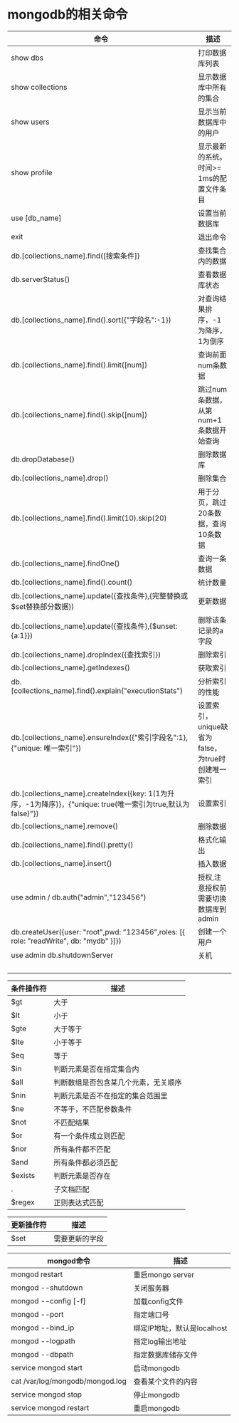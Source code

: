 # mongodb的相关命令

|命令|描述|
|--|--|
|show dbs | 打印数据库列表 |
|show collections| 显示数据库中所有的集合 |
|show users|显示当前数据库中的用户|
|show profile|显示最新的系统。时间>= 1ms的配置文件条目|
|use [db_name] |设置当前数据库|
|exit|退出命令|
|db.[collections_name].find([搜索条件])| 查找集合内的数据 |
|db.serverStatus()|查看数据库状态|
|db.[collections_name].find().sort({"字段名":-1})|对查询结果排序，-1为降序，1为倒序|
|db.[collections_name].find().limit([num])|查询前面num条数据|
|db.[collections_name].find().skip([num])|跳过num条数据，从第 num+1 条数据开始查询|
|db.dropDatabase()|删除数据库|
|db.[collections_name].drop()|删除集合|
|db.[collections_name].find().limit(10).skip(20)|用于分页，跳过20条数据，查询10条数据|
|db.[collections_name].findOne()|查询一条数据|
|db.[collections_name].find().count()|统计数量|
|db.[collections_name].update({查找条件},{完整替换或$set替换部分数据})|更新数据|
|db.[collections_name].update({查找条件},{$unset:{a:1}})|删除该条记录的a字段|
|db.[collections_name].dropIndex({查找索引})|删除索引|
|db.[collections_name].getIndexes()|获取索引|
|db.[collections_name].find().explain("executionStats")|分析索引的性能|
|db.[collections_name].ensureIndex({"索引字段名":1},{"unique: 唯一索引"})|设置索引，unique缺省为false，为true时创建唯一索引|
|db.[collections_name].createIndex({key: 1(1为升序，-1为降序)}，{"unique: true(唯一索引为true,默认为false)"})|设置索引|
|db.[collections_name].remove()|删除数据|
|db.[collections_name].find().pretty()|格式化输出|
|db.[collections_name].insert()|插入数据|
|use admin / db.auth("admin","123456")| 授权,注意授权前需要切换数据库到admin |
|db.createUser({user: "root",pwd: "123456",roles: [{ role: "readWrite", db: "mydb" }]})| 创建一个用户 |
|use admin db.shutdownServer | 关机 |
|||
|||
|||
|||





| 条件操作符 | 描述     |
| ---------- | -------- |
| $gt        | 大于     |
| $lt        | 小于     |
| $gte       | 大于等于 |
| $lte       | 小于等于 |
| $eq        | 等于     |
| $in           | 判断元素是否在指定集合内          |
| $all           | 判断数组是否包含某几个元素，无关顺序          |
| $nin           | 判断元素是否不在指定的集合范围里          |
| $ne           | 不等于，不匹配参数条件        |
| $not          | 不匹配结果        |
| $or           | 有一个条件成立则匹配        |
| $nor           | 所有条件都不匹配        |
| $and           | 所有条件都必须匹配        |
| $exists           | 判断元素是否存在        |
| .           | 子文档匹配        |
| $regex          | 正则表达式匹配        |

| 更新操作符 | 描述     |
| ---------- | -------- |
| $set       | 需要更新的字段     |


| mongod命令                   | 描述                        |
| --------------------------- | --------------------------- |
| mongod restart              | 重启mongo server            |
| mongod --shutdown           | 关闭服务器                  |
| mongod --config [-f] <path> | 加载config文件              |
| mongod --port <portId>      | 指定端口号                  |
| mongod --bind_ip <bindIp>   | 绑定IP地址，默认是localhost |
| mongod --logpath <logPath>  | 指定log输出地址             |
| mongod --dbpath <dbpath>    | 指定数据库储存文件          |
| service mongod start        | 启动mongodb                            |
| cat /var/log/mongodb/mongod.log | 查看某个文件的内容      |
| service mongod stop | 停止mongodb  |
| service mongod restart | 重启mongodb  |
